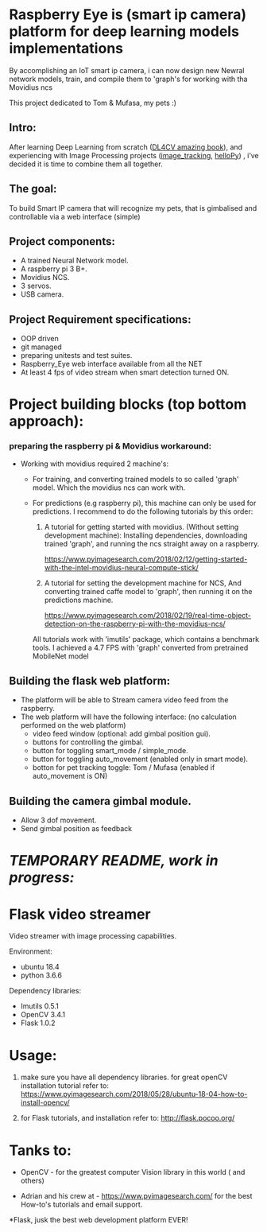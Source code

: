 # Raspberry Eye is (smart ip camera) platform for deep learning models implementations 
By accomplishing an IoT smart ip camera, i can now design new Newral network models, train, and compile them to 'graph's for working with tha Movidius ncs

This project dedicated to Tom & Mufasa, my pets :)


## Intro:
After learning Deep Learning from scratch ([DL4CV amazing book](https://www.pyimagesearch.com/deep-learning-computer-vision-python-book/)), and experiencing with Image Processing projects ([image_tracking](https://youtu.be/GF0xc0aUvpI), [helloPy](https://github.com/GalBrandwine/HalloPy)) , i’ve decided it is time to combine them all together.


## The goal:
To build Smart IP camera that will recognize my pets, that is gimbalised and controllable via a web interface (simple)


## Project components:
* A trained Neural Network model.
* A raspberry pi 3 B+.
* Movidius NCS.
* 3 servos.
* USB camera.


## Project Requirement specifications:
* OOP driven
* git managed
* preparing unitests and test suites.
* Raspberry_Eye web interface available from all the NET
* At least 4 fps of video stream when smart detection turned ON.


# Project building blocks (top bottom approach):
### preparing the raspberry pi & Movidius workaround:
  * Working with movidius required 2 machine's:
    * For training, and converting trained models to so called 'graph' model. Which the movidius ncs can work with.
    * For predictions (e.g raspberry pi), this machine can only be used for predictions.
      I recommend to do the following tutorials by this order:

      1.    A tutorial for getting started with movidius.
            (Without setting development machine): 
            Installing dependencies, downloading trained 'graph', and running the ncs straight away on a raspberry.

            https://www.pyimagesearch.com/2018/02/12/getting-started-with-the-intel-movidius-neural-compute-stick/



      2.    A tutorial for setting the development machine for NCS,
            And converting trained caffe model to 'graph', then running it on the predictions machine.

            https://www.pyimagesearch.com/2018/02/19/real-time-object-detection-on-the-raspberry-pi-with-the-movidius-ncs/

      All tutorials work with 'imutils' package, which contains a benchmark tools.
      I achieved a 4.7 FPS with 'graph' converted from pretrained MobileNet model

## Building the flask web platform:
* The platform will be able to Stream camera video feed from the raspberry.
* The web platform will have the following interface:
  (no calculation performed on the web platform)
  * video feed window (optional: add gimbal position gui).
  * buttons for controlling the gimbal.
  * button for toggling smart_mode / simple_mode.
  * button for toggling auto_movement (enabled only in smart mode).
  * botton for pet tracking toggle: Tom / Mufasa (enabled if auto_movement is ON)


## Building the camera gimbal module.
* Allow 3 dof movement.
* Send gimbal position as feedback


# ___TEMPORARY README, work in progress:___
  # Flask video streamer
  Video streamer with image processing capabilities.


  Environment:
  * ubuntu 18.4
  * python 3.6.6

  Dependency libraries:
  * Imutils 0.5.1
  * OpenCV 3.4.1
  * Flask 1.0.2


  # Usage:

  1. make sure you have all dependency libraries.
    for great openCV installation tutorial refer to:
    https://www.pyimagesearch.com/2018/05/28/ubuntu-18-04-how-to-install-opencv/

  2. for Flask tutorials, and installation refer to:
    http://flask.pocoo.org/

  # Tanks to:
  * OpenCV - for the greatest computer Vision library in this world ( and others)

  * Adrian and his crew at - https://www.pyimagesearch.com/ for the best How-to's tutorials
    and email support.

  *Flask, jusk the best web development platform EVER!
